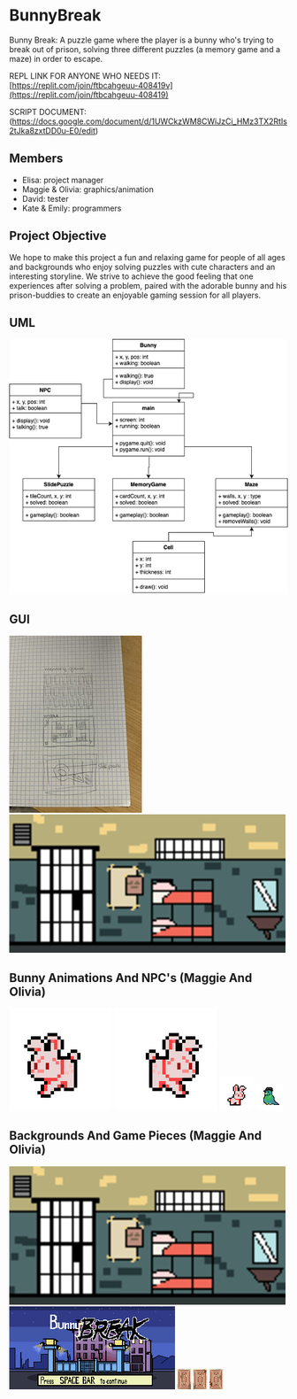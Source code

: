 # BunnyBreak
Bunny Break: A puzzle game where the player is a bunny who's trying to break out of prison, solving three different puzzles (a memory game and a maze) in order to escape.

REPL LINK FOR ANYONE WHO NEEDS IT: [https://replit.com/join/ftbcahgeuu-408419v](https://replit.com/join/ftbcahgeuu-408419)

SCRIPT DOCUMENT: (https://docs.google.com/document/d/1UWCkzWM8CWiJzCi_HMz3TX2RtIs2tJka8zxtDD0u-E0/edit)

## Members
- Elisa: project manager
- Maggie & Olivia: graphics/animation
- David: tester
- Kate & Emily: programmers

## Project Objective
We hope to make this project a fun and relaxing game for people of all ages and backgrounds who enjoy solving puzzles with cute characters and an interesting storyline. We strive to achieve the good feeling that one experiences after solving a problem, paired with the adorable bunny and his prison-buddies to create an enjoyable gaming session for all players.

## UML 
![UML](https://github.com/9606841/BunnyPrisonGame/blob/main/images/UML.png?raw=true)

## GUI
![PuzzleGUI](https://github.com/9606841/BunnyPrisonGame/blob/main/images/PuzzleGUI.jpeg?raw=true)
![Cell GUI](https://github.com/9606841/BunnyPrisonGame/blob/main/images/PrisonCellBgOB.png?raw=true)

## Bunny Animations And NPC's (Maggie And Olivia) 
![Bunny Walk Left](https://github.com/9606841/BunnyPrisonGame/blob/main/images/BunWalkLeft.gif?raw=true)
![Bunny Walk Right](https://github.com/9606841/BunnyPrisonGame/blob/main/images/BunWalkRight.gif?raw=true)
![Bunny Idle GUI](https://github.com/9606841/BunnyPrisonGame/blob/main/images/Bunny%20Idle.gif?raw=true)
![Mafia Bird GUI](https://github.com/9606841/BunnyPrisonGame/blob/main/images/MafiaBirdOB.png?raw=true)

## Backgrounds And Game Pieces (Maggie And Olivia) 
![Cell GUI](https://github.com/9606841/BunnyPrisonGame/blob/main/images/PrisonCellBgOB.png?raw=true)
![StartingImage](https://github.com/9606841/BunnyPrisonGame/blob/main/images/PrisonBgOB.png?raw=true)
![Card1](https://github.com/9606841/BunnyPrisonGame/blob/main/images/Card1.png?raw=true)
![Card2](https://github.com/9606841/BunnyPrisonGame/blob/main/images/Card2.png?raw=true)
![Card3](https://github.com/9606841/BunnyPrisonGame/blob/main/images/Card3.png?raw=true)
